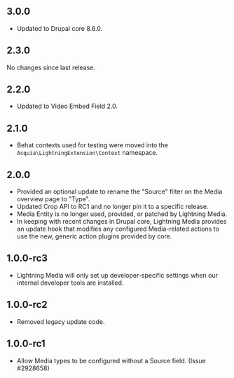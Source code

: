 ## 3.0.0
* Updated to Drupal core 8.6.0.

## 2.3.0
No changes since last release.

## 2.2.0
* Updated to Video Embed Field 2.0.

## 2.1.0
* Behat contexts used for testing were moved into the
  `Acquia\LightningExtension\Context` namespace.

## 2.0.0
* Provided an optional update to rename the "Source" filter on the Media
  overview page to "Type".
* Updated Crop API to RC1 and no longer pin it to a specific release.
* Media Entity is no longer used, provided, or patched by Lightning Media.
* In keeping with recent changes in Drupal core, Lightning Media provides an
  update hook that modifies any configured Media-related actions to use the
  new, generic action plugins provided by core.

## 1.0.0-rc3
* Lightning Media will only set up developer-specific settings when our
  internal developer tools are installed.

## 1.0.0-rc2
* Removed legacy update code.

## 1.0.0-rc1
* Allow Media types to be configured without a Source field. (Issue #2928658)
